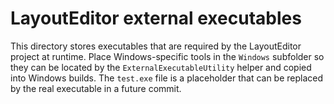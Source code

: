 # LayoutEditor external executables

This directory stores executables that are required by the LayoutEditor project at runtime.
Place Windows-specific tools in the `Windows` subfolder so they can be located by the
`ExternalExecutableUtility` helper and copied into Windows builds. The `test.exe` file is a
placeholder that can be replaced by the real executable in a future commit.
